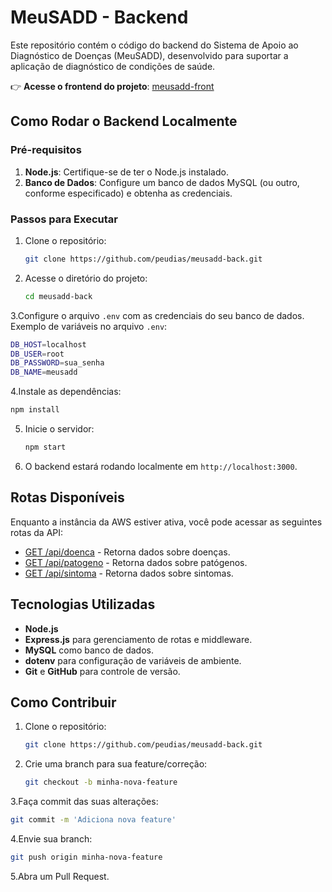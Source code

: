 # MeuSADD - Backend

Este repositório contém o código do backend do Sistema de Apoio ao Diagnóstico de Doenças (MeuSADD), desenvolvido para suportar a aplicação de diagnóstico de condições de saúde.

👉 **Acesse o frontend do projeto**: [meusadd-front](https://github.com/peudias/bd-lpr)

## Como Rodar o Backend Localmente

### Pré-requisitos

1. **Node.js**: Certifique-se de ter o Node.js instalado.
2. **Banco de Dados**: Configure um banco de dados MySQL (ou outro, conforme especificado) e obtenha as credenciais.

### Passos para Executar

1. Clone o repositório:
   ```bash
   git clone https://github.com/peudias/meusadd-back.git
   ```
2. Acesse o diretório do projeto:
   ```bash
   cd meusadd-back
   ```
3.Configure o arquivo `.env` com as credenciais do seu banco de dados. Exemplo de variáveis no arquivo `.env`:
  ```bash
  DB_HOST=localhost
  DB_USER=root
  DB_PASSWORD=sua_senha
  DB_NAME=meusadd
  ```
4.Instale as dependências:
  ```bash
  npm install
  ```
5. Inicie o servidor:
   ```bash
   npm start
   ```
6. O backend estará rodando localmente em `http://localhost:3000`.

## Rotas Disponíveis

Enquanto a instância da AWS estiver ativa, você pode acessar as seguintes rotas da API:

- [GET /api/doenca](https://meusadd-back.vercel.app/api/doenca) - Retorna dados sobre doenças.
- [GET /api/patogeno](https://meusadd-back.vercel.app/api/patogeno) - Retorna dados sobre patógenos.
- [GET /api/sintoma](https://meusadd-back.vercel.app/api/sintoma) - Retorna dados sobre sintomas.

## Tecnologias Utilizadas

- **Node.js**
- **Express.js** para gerenciamento de rotas e middleware.
- **MySQL** como banco de dados.
- **dotenv** para configuração de variáveis de ambiente.
- **Git** e **GitHub** para controle de versão.

## Como Contribuir

1. Clone o repositório:
   ```bash
   git clone https://github.com/peudias/meusadd-back.git
   ```
2. Crie uma branch para sua feature/correção:
   ```bash
   git checkout -b minha-nova-feature
   ```
3.Faça commit das suas alterações:
   ```bash
   git commit -m 'Adiciona nova feature'
   ```
4.Envie sua branch:
   ```bash
   git push origin minha-nova-feature
   ```
5.Abra um Pull Request.
